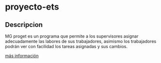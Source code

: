 # proyecto-ets

## Descripcion

MG proget  es un programa que permite a los supervisores asignar adecuadamente las labores de sus trabajadores, asimismo los trabajadores podrán ver con facilidad los tareas asignadas y sus cambios.

[más información](https://github.com/RomenRD/proyecto-ets/wiki)


